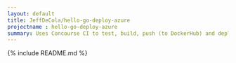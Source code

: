 ```yaml
---
layout: default
title: JeffDeCola/hello-go-deploy-azure
projectname : hello-go-deploy-azure
summary: Uses Concourse CI to test, build, push (to DockerHub) and deploy a long running "hello-world" Docker Image to Microsoft Azure.
---
```


{% include README.md %}
